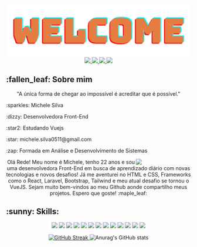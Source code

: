 <img src="https://github.com/michelesilva20/michelesilva20/blob/main/welcome.png">

<div align="center" style="margin-bottom="10px"">
  <a href="https://www.linkedin.com/in/michele-silva-462b21218/">
    <img src="https://img.shields.io/badge/linkedin-%230077B5.svg?style=for-the-badge&logo=linkedin&logoColor=white">
  </a>
  <a href="https://www.instagram.com/cosmusluz">
    <img src="https://img.shields.io/badge/Instagram-%23E4405F.svg?style=for-the-badge&logo=Instagram&logoColor=white">
  </a>
  <a href="mailto:michele.silva0511@gmail.com">
    <img src="https://img.shields.io/badge/Gmail-D14836?style=for-the-badge&logo=gmail&logoColor=white">
  </a>
  <a href="#">
    <img src="https://img.shields.io/badge/Discord-%235865F2.svg?style=for-the-badge&logo=discord&logoColor=white">
  </a>
</div>

<div>
  <h2>:fallen_leaf: Sobre mim</h2>
  <p align="center">"A única forma de chegar ao impossível é acreditar que é possível."</p>
    <div>
    <p>:sparkles: Michele Silva</p>
    <p>:dizzy: Desenvolvedora Front-End</p>
    <p>:star2: Estudando Vuejs</p>
    <p>:star: michele.silva0511@gmail.com</p>
    <p>:zap: Formada em Análise e Desenvolvimento de Sistemas</p>
  </div>
    <img width="150px" align="right" src="https://media.giphy.com/media/v1.Y2lkPTc5MGI3NjExbHluZDRmb3V3MjN1MmFrbHFlbTVkZTZwcHowd2dmMjMzenc4eG0zdyZlcD12MV9pbnRlcm5hbF9naWZfYnlfaWQmY3Q9Zw/Xvl4x6XkIs8zXz5hVu/giphy.gif">
 

  
  <p align="center">Olá Rede! Meu nome é Michele, tenho 22 anos e sou uma desenvolvedora Front-End em busca de aprendizado diário com novas tecnologias e novos desafios! Já me aventurei no HTML e CSS, Frameworks como o React, Laravel, Bootstrap, Tailwind e meu atual desafio se tornou o VueJS. Sejam muito bem-vindos ao meu Github aonde compartilho meus projetos. Espero que goste! :maple_leaf:</p>
</div>

<div>
  <h2 align="left">:sunny: Skills:</h2>
  <p align="center"> 
        <img src="https://img.shields.io/badge/html5-%23E34F26.svg?style=for-the-badge&logo=html5&logoColor=white"/>
        <img src="https://img.shields.io/badge/css3-%231572B6.svg?style=for-the-badge&logo=css3&logoColor=white"/>
        <img src="https://img.shields.io/badge/javascript-%23323330.svg?style=for-the-badge&logo=javascript&logoColor=%23F7DF1E"/>
        <img src="https://img.shields.io/badge/jquery-%230769AD.svg?style=for-the-badge&logo=jquery&logoColor=white"/>
        <img src="https://img.shields.io/badge/bootstrap-%238511FA.svg?style=for-the-badge&logo=bootstrap&logoColor=white"/>
        <img src="https://img.shields.io/badge/tailwindcss-%2338B2AC.svg?style=for-the-badge&logo=tailwind-css&logoColor=white"/>
        <img src="https://img.shields.io/badge/react-%2320232a.svg?style=for-the-badge&logo=react&logoColor=%2361DAFB"/>
        <img src="https://img.shields.io/badge/React_Router-CA4245?style=for-the-badge&logo=react-router&logoColor=white"/>
        <img src="https://img.shields.io/badge/MUI-%230081CB.svg?style=for-the-badge&logo=mui&logoColor=white"/>
        <img src="https://img.shields.io/badge/vuejs-%2335495e.svg?style=for-the-badge&logo=vuedotjs&logoColor=%234FC08D"/>
        <img src="https://img.shields.io/badge/vite-%23646CFF.svg?style=for-the-badge&logo=vite&logoColor=white"/>
        <img src="https://img.shields.io/badge/laravel-%23FF2D20.svg?style=for-the-badge&logo=laravel&logoColor=white"/>
        <img src="https://img.shields.io/badge/WordPress-%23117AC9.svg?style=for-the-badge&logo=WordPress&logoColor=white"/>
  </p>
</div>

<div align="center">
  <a href="https://git.io/streak-stats">
  <img width="450px" src="https://github-readme-streak-stats.herokuapp.com?user=michelesilva20&theme=dark&hide_border=true" alt="GitHub Streak">
</a>

<img width="420px" src="https://github-readme-stats.vercel.app/api?username=michelesilva20&show_icons=true&theme=darcula" alt="Anurag's GitHub stats">
</div>




